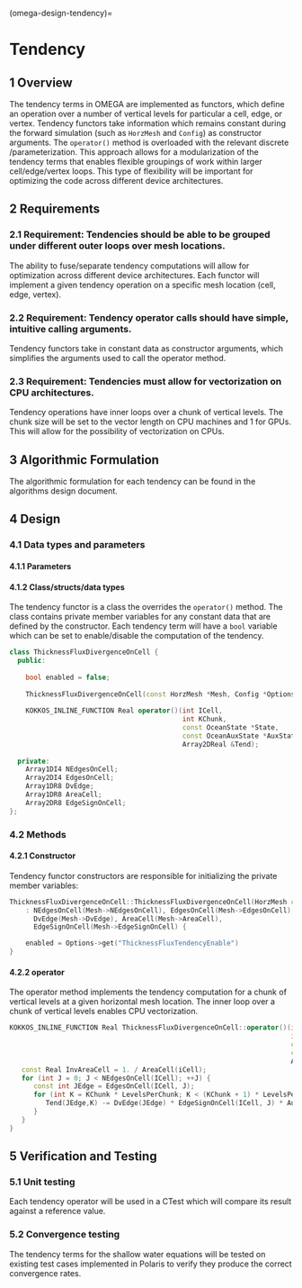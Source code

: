 (omega-design-tendency)=
# Tendency

## 1 Overview

The tendency terms in OMEGA are implemented as functors, which define an operation over a number of vertical levels for particular a cell, edge, or vertex.
Tendency functors take information which remains constant during the forward simulation (such as `HorzMesh` and `Config`)  as constructor arguments.
The `operator()` method is overloaded with the relevant discrete /parameterization.
This approach allows for a modularization of the tendency terms that enables flexible groupings of work within larger cell/edge/vertex loops. 
This type of flexibility will be important for optimizing the code across different device architectures.

## 2 Requirements

### 2.1 Requirement: Tendencies should be able to be grouped under different outer loops over mesh locations.
The ability to fuse/separate tendency computations will allow for optimization across different device architectures.
Each functor will implement a given tendency operation on a specific mesh location (cell, edge, vertex).

### 2.2 Requirement: Tendency operator calls should have simple, intuitive calling arguments.
Tendency functors take in constant data as constructor arguments, which simplifies the arguments used to call the operator method.

### 2.3 Requirement: Tendencies must allow for vectorization on CPU architectures.
Tendency operations have inner loops over a chunk of vertical levels.
The chunk size will be set to the vector length on CPU machines and 1 for GPUs.
This will allow for the possibility of vectorization on CPUs.

## 3 Algorithmic Formulation

The algorithmic formulation for each tendency can be found in the algorithms design document.

## 4 Design

### 4.1 Data types and parameters

#### 4.1.1 Parameters

#### 4.1.2 Class/structs/data types
The tendency functor is a class the overrides the `operator()` method.
The class contains private member variables for any constant data that are defined by the constructor. 
Each tendency term will have a `bool` variable which can be set to enable/disable the computation of the tendency.

```c++
class ThicknessFluxDivergenceOnCell {
  public:
 
    bool enabled = false;
 
    ThicknessFluxDivergenceOnCell(const HorzMesh *Mesh, Config *Options);
  
    KOKKOS_INLINE_FUNCTION Real operator()(int ICell,
                                           int KChunk,
                                           const OceanState *State,
                                           const OceanAuxState *AuxState,
                                           Array2DReal &Tend);
  
  private:
    Array1DI4 NEdgesOnCell;
    Array2DI4 EdgesOnCell;
    Array1DR8 DvEdge;
    Array1DR8 AreaCell;
    Array2DR8 EdgeSignOnCell;
};
```

### 4.2 Methods

#### 4.2.1 Constructor
Tendency functor constructors are responsible for initializing the private member variables:

```c++
ThicknessFluxDivergenceOnCell::ThicknessFluxDivergenceOnCell(HorzMesh const *Mesh, Config *Options)
    : NEdgesOnCell(Mesh->NEdgesOnCell), EdgesOnCell(Mesh->EdgesOnCell),
      DvEdge(Mesh->DvEdge), AreaCell(Mesh->AreaCell),
      EdgeSignOnCell(Mesh->EdgeSignOnCell) {

    enabled = Options->get("ThicknessFluxTendencyEnable")
}
```

#### 4.2.2 operator
The operator method implements the tendency computation for a chunk of vertical levels at a given horizontal mesh location.
The inner loop over a chunk of vertical levels enables CPU vectorization.

```c++
KOKKOS_INLINE_FUNCTION Real ThicknessFluxDivergenceOnCell::operator()(int ICell,
                                                                      int KChunk,
                                                                      const OceanState *State,
                                                                      const OceanAuxState *AuxState,
                                                                      Array2DReal &Tend)  const {
   const Real InvAreaCell = 1. / AreaCell(iCell);
   for (int J = 0; J < NEdgesOnCell(ICell); ++J) {
      const int JEdge = EdgesOnCell(ICell, J);
      for (int K = KChunk * LevelsPerChunk; K < (KChunk + 1) * LevelsPerChunk; ++K) {
         Tend(JEdge,K) -= DvEdge(JEdge) * EdgeSignOnCell(ICell, J) * AuxState->ThicknessFlux(JEdge, K) * InvAreaCell;
      }
   }
}
```

## 5 Verification and Testing

### 5.1 Unit testing
Each tendency operator will be used in a CTest which will compare its result against a reference value.

### 5.2 Convergence testing
The tendency terms for the shallow water equations will be tested on existing test cases implemented in Polaris to verify they produce the correct convergence rates.

